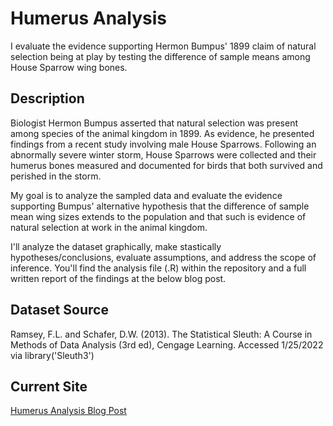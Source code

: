 # Humerus Analysis

I evaluate the evidence supporting Hermon Bumpus' 1899 claim of natural selection being at play by testing the difference of sample means among House Sparrow wing bones.

## Description

Biologist Hermon Bumpus asserted that natural selection was present among species of the animal kingdom in 1899. As evidence, he presented findings from a recent study involving male House Sparrows. Following an abnormally severe winter storm, House Sparrows were collected and their humerus bones measured and documented for birds that both survived and perished in the storm.

My goal is to analyze the sampled data and evaluate the evidence supporting Bumpus' alternative hypothesis that the difference of sample mean wing sizes extends to the population and that such is evidence of natural selection at work in the animal kingdom.

I'll analyze the dataset graphically, make stastically hypotheses/conclusions, evaluate assumptions, and address the scope of inference. You'll find the analysis file (.R) within the repository and a full written report of the findings at the below blog post.

## Dataset Source
Ramsey, F.L. and Schafer, D.W. (2013). The Statistical Sleuth: A Course in Methods of Data Analysis (3rd ed), Cengage Learning.
Accessed 1/25/2022 via library('Sleuth3')

## Current Site
[Humerus Analysis Blog Post](https://www.adam-bushman.com/blog_posts/blog_humerus-analysis_003.html)
